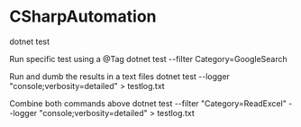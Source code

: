 # CSharpAutomation

dotnet test

Run specific test using a @Tag
dotnet test --filter Category=GoogleSearch


Run and dumb the results in a text files
dotnet test --logger "console;verbosity=detailed" > testlog.txt

Combine both commands above
dotnet test --filter "Category=ReadExcel" --logger "console;verbosity=detailed" > testlog.txt
